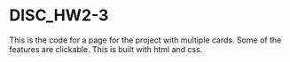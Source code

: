﻿# DISC_HW2-3
This is the code for a page for the project with multiple cards. 
Some of the features are clickable. 
This is built with html and css.
